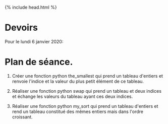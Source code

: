 {% include head.html %}

# Devoirs

Pour le lundi 6 janvier 2020:



# Plan de séance.

1. Créer une fonction python the_smallest qui prend un tableau d'entiers et renvoie l'indice et la valeur du plus petit élément de ce tableau.

2. Réaliser une fonction python swap qui prend un tableau et deux indices et échange les valeurs du tableau ayant ces deux indices.

3. Réaliser une fonction python my_sort qui prend un tableau d'entiers et rend un tableau constitué des mêmes entiers mais dans l'ordre croissant.

